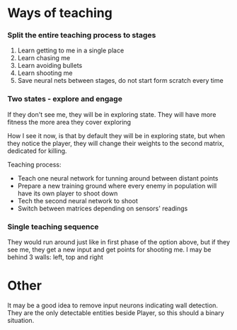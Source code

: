 # Ways of teaching

### Split the entire teaching process to stages

1. Learn getting to me in a single place
2. Learn chasing me
3. Learn avoiding bullets
4. Learn shooting me
5. Save neural nets between stages, do not start form scratch every time


### Two states - explore and engage

If they don't see me, they will be in exploring state. They will have more fitness the more area they cover exploring

How I see it now, is that by default they will be in exploring state, but when they notice the player, they will change their weights to the second matrix, dedicated for killing.

Teaching process:
  - Teach one neural network for tunning around between distant points
  - Prepare a new training ground where every enemy in population will have its own player to shoot down
  - Tech the second neural network to shoot
  - Switch between matrices depending on sensors' readings


### Single teaching sequence

They would run around just like in first phase of the option above, but if they see me, they get a new input and get points for shooting me.
I may be behind 3 walls: left, top and right


# Other

It may be a good idea to remove input neurons indicating wall detection. They are the only detectable entities beside Player, so this should a binary situation.